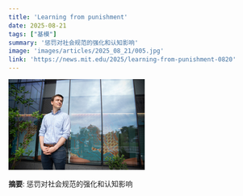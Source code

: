 ```yaml
---
title: 'Learning from punishment'
date: 2025-08-21
tags: ["基模"]
summary: '惩罚对社会规范的强化和认知影响'
image: 'images/articles/2025_08_21/005.jpg'
link: 'https://news.mit.edu/2025/learning-from-punishment-0820'
---
```

![Learning from punishment](images/articles/2025_08_21/005.jpg)

**摘要**: 惩罚对社会规范的强化和认知影响
